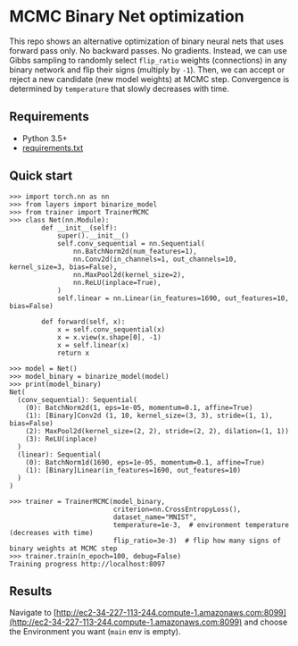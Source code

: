 # MCMC Binary Net optimization

This repo shows an alternative optimization of binary neural nets that uses forward pass only. No backward passes. No gradients. Instead, we can use Gibbs sampling to randomly select `flip_ratio` weights (connections) in any binary network and flip their signs (multiply by `-1`). Then, we can accept or reject a new candidate (new model weights) at MCMC step. Convergence is determined by `temperature` that slowly decreases with time.

## Requirements

* Python 3.5+
* [requirements.txt](requirements.txt)


## Quick start

```
>>> import torch.nn as nn
>>> from layers import binarize_model
>>> from trainer import TrainerMCMC
>>> class Net(nn.Module):
        def __init__(self):
            super().__init__()
            self.conv_sequential = nn.Sequential(
                nn.BatchNorm2d(num_features=1),
                nn.Conv2d(in_channels=1, out_channels=10, kernel_size=3, bias=False),
                nn.MaxPool2d(kernel_size=2),
                nn.ReLU(inplace=True),
            )
            self.linear = nn.Linear(in_features=1690, out_features=10, bias=False)
    
        def forward(self, x):
            x = self.conv_sequential(x)
            x = x.view(x.shape[0], -1)
            x = self.linear(x)
            return x

>>> model = Net()
>>> model_binary = binarize_model(model)
>>> print(model_binary)
Net(
  (conv_sequential): Sequential(
    (0): BatchNorm2d(1, eps=1e-05, momentum=0.1, affine=True)
    (1): [Binary]Conv2d (1, 10, kernel_size=(3, 3), stride=(1, 1), bias=False)
    (2): MaxPool2d(kernel_size=(2, 2), stride=(2, 2), dilation=(1, 1))
    (3): ReLU(inplace)
  )
  (linear): Sequential(
    (0): BatchNorm1d(1690, eps=1e-05, momentum=0.1, affine=True)
    (1): [Binary]Linear(in_features=1690, out_features=10)
  )
)

>>> trainer = TrainerMCMC(model_binary,
                          criterion=nn.CrossEntropyLoss(),
                          dataset_name="MNIST",
                          temperature=1e-3,  # environment temperature (decreases with time)
                          flip_ratio=3e-3)  # flip how many signs of binary weights at MCMC step
>>> trainer.train(n_epoch=100, debug=False)
Training progress http://localhost:8097
```

## Results

Navigate to [http://ec2-34-227-113-244.compute-1.amazonaws.com:8099](http://ec2-34-227-113-244.compute-1.amazonaws.com:8099) and choose the Environment you want (`main` env is empty).